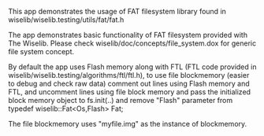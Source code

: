 This app demonstrates the usage of FAT filesystem library found in wiselib/wiselib.testing/utils/fat/fat.h

The app demonstrates basic functionality of FAT filesystem provided with The Wiselib. Please check wiselib/doc/concepts/file_system.dox for generic file system concept.

By default the app uses Flash memory along with FTL (FTL code provided in wiselib/wiselib.testing/algorithms/ftl/ftl.h), to use file blockmemory (easier to debug and check raw data) comment out lines using Flash memory and FTL, and uncomment lines using file block memory and pass the initialized block memory object to fs.init(..) and remove "Flash" parameter from typedef wiselib::Fat<Os,Flash> Fat;

The file blockmemory uses "myfile.img" as the instance of blockmemory.
